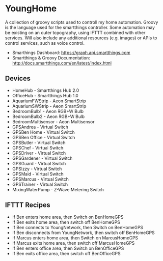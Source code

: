 # YoungHome
A collection of groovy scripts used to controll my home automation.
Groovy is the language used for the smartthings controller.
Some automation may be existing on an outer topography, using IFTTT combined with other services.
Will also include any additional resources (e.g. images) or APIs to control services, such as voice control.

* Smarthings Dashboard: https://graph.api.smartthings.com 
* Smartthings & Groovy Documentation: http://docs.smartthings.com/en/latest/index.html

## Devices
* HomeHub - Smartthings Hub 2.0
* OfficeHub - Smartthings Hub 1.0
* AquariumFWStrip - Aeon SmartStrip
* AquariumSWStrip - Aeon SmartStrip
* BedroomBulb1 - Aeon RGB+W Bulb
* BedroomBulb2 - Aeon RGB+W Bulb
* BedroomMultisensor - Aeon Multisensor
* GPSAndrea - Virtual Switch
* GPSBen Home - Virtual Switch
* GPSBen Office - Virtual Switch
* GPSButler - Virtual Switch
* GPSChef - Virtual Switch
* GPSDriver - Virtual Switch
* GPSGardener - Virtual Switch
* GPSGuard - Virtual Switch
* GPSIzzy - Virtual Switch
* GPSMaid - Virtual Switch
* GPSMarcus - Virtual Switch
* GPSTrainer - Virtual Switch
* MixingWaterPump - Z-Wave Metering Switch

## IFTTT Recipes
* If Ben enters home area, then Switch on BenHomeGPS 
* If Ben exits home area, then switch off BenHomeGPS
* If Ben connects to YoungNetwork, then Switch on BenHomeGPS 
* If Ben disconnects from YoungNetwork, then switch off BenHomeGPS
* If Marcus enters home area, then Switch on MarcusHomeGPS 
* If Marcus exits home area, then switch off MarcusHomeGPS
* If Ben enters office area, then Switch on BenOfficeGPS 
* If Ben exits office area, then switch off BenOfficeGPS
